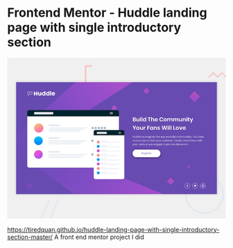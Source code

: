 # Frontend Mentor - Huddle landing page with single introductory section

![Design preview for the Huddle landing page with single introductory section](./design/desktop-preview.jpg)

https://tiredquan.github.io/huddle-landing-page-with-single-introductory-section-master/
A front end mentor project I did
